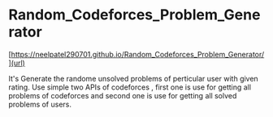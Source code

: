 # Random_Codeforces_Problem_Generator

[https://neelpatel290701.github.io/Random_Codeforces_Problem_Generator/](url)

It's Generate the randome unsolved problems of perticular user with given rating.
Use simple two APIs of codeforces , first one is use for getting all problems of codeforces and second one is use for getting all solved problems of users.
